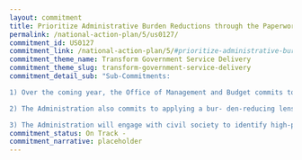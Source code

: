 ```yaml
---
layout: commitment
title: Prioritize Administrative Burden Reductions through the Paperwork Reduction Act
permalink: /national-action-plan/5/us0127/
commitment_id: US0127
commitment_link: /national-action-plan/5/#prioritize-administrative-burden-reductions-through-the-paperwork-reduction-act
commitment_theme_name: Transform Government Service Delivery
commitment_theme_slug: transform-government-service-delivery
commitment_detail_sub: "Sub-Commitments:

1) Over the coming year, the Office of Management and Budget commits to supporting Federal agencies in both of these steps, including by developing and sharing burden assessment and reduction tools and resources with Federal agencies and through the review of paperwork requests under the Paperwork Reduction Act.

2) The Administration also commits to applying a bur- den-reducing lens to implementation of major initiatives, as it did with the implementation of the application for student loan debt relief launched in October 2022. 

3) The Administration will engage with civil society to identify high-priority programs to target for administrative burden reduction efforts, including engagement through the U.S. Department of Justice’s Legal Aid Interagency Roundtable, as further outlined in the Equal Justice Under the Law section below."
commitment_status: On Track -
commitment_narrative: placeholder
---
```


